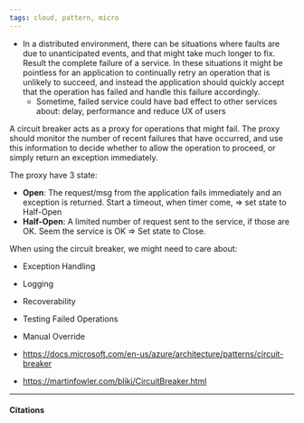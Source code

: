 ```yaml
---
tags: cloud, pattern, micro
---
```

- In a distributed environment, there can be situations where faults are due to unanticipated events, and that might take much longer to fix. Result the complete failure of a service. In these situations it might be pointless for an application to continually retry an operation that is unlikely to succeed, and instead the application should quickly accept that the operation has failed and handle this failure accordingly.
   - Sometime, failed service could have bad effect to other services about: delay, performance and reduce UX of users

A circuit breaker acts as a proxy for operations that might fail. The proxy should monitor the number of recent failures that have occurred, and use this information to decide whether to allow the operation to proceed, or simply return an exception immediately.

The proxy have 3 state: 
  - **Open**: The request/msg from the application fails immediately and an exception is returned. Start a timeout, when timer come, => set state to Half-Open
  - **Half-Open**: A limited number of request sent to the service, if those are OK. Seem the service is OK => Set state to Close.

 When using the circuit breaker, we might need to care about:
 - Exception Handling
 - Logging
 - Recoverability
 - Testing Failed Operations
 - Manual Override

 - https://docs.microsoft.com/en-us/azure/architecture/patterns/circuit-breaker
 - https://martinfowler.com/bliki/CircuitBreaker.html

---

#### Citations